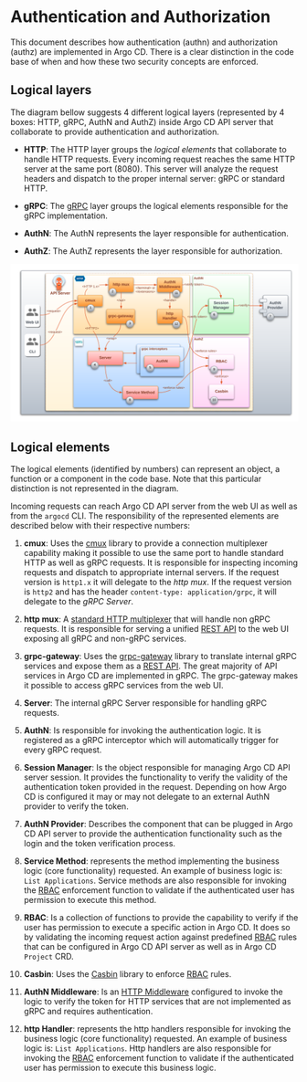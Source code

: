 # Authentication and Authorization

This document describes how authentication (authn) and authorization
(authz) are implemented in Argo CD. There is a clear distinction in
the code base of when and how these two security concepts are
enforced.

## Logical layers

The diagram bellow suggests 4 different logical layers (represented by
4 boxes: HTTP, gRPC, AuthN and AuthZ) inside Argo CD API server that
collaborate to provide authentication and authorization. 

- **HTTP**: The HTTP layer groups the *logical elements* that
  collaborate to handle HTTP requests. Every incoming request reaches
  the same HTTP server at the same port (8080). This server will
  analyze the request headers and dispatch to the proper internal
  server: gRPC or standard HTTP.

- **gRPC**: The [gRPC][4] layer groups the logical elements responsible for
  the gRPC implementation.

- **AuthN**: The AuthN represents the layer responsible for
  authentication.

- **AuthZ**: The AuthZ represents the layer responsible for
  authorization.

![Argo CD Architecture](../assets/argocd-arch-authn-authz.png)

## Logical elements

The logical elements (identified by numbers) can represent an object,
a function or a component in the code base. Note that this particular
distinction is not represented in the diagram.

Incoming requests can reach Argo CD API server from the web UI as well
as from the `argocd` CLI. The responsibility of the represented
elements are described below with their respective numbers:

1. **cmux**: Uses the [cmux][1] library to provide a connection
   multiplexer capability making it possible to use the same port to
   handle standard HTTP as well as gRPC requests. It is responsible
   for inspecting incoming requests and dispatch to appropriate
   internal servers. If the request version is `http1.x` it will
   delegate to the *http mux*. If the request version is `http2` and
   has the header `content-type: application/grpc`, it will delegate
   to the *gRPC Server*.

1. **http mux**: A [standard HTTP multiplexer][8] that will handle non
   gRPC requests. It is responsible for serving a unified [REST
   API][3] to the web UI exposing all gRPC and non-gRPC services.

1. **grpc-gateway**: Uses the [grpc-gateway][2] library to translate
   internal gRPC services and expose them as a [REST API][3]. The
   great majority of API services in Argo CD are implemented in gRPC.
   The grpc-gateway makes it possible to access gRPC services from the
   web UI.

1. **Server**: The internal gRPC Server responsible for handling gRPC
   requests.

1. **AuthN**: Is responsible for invoking the authentication logic. It
   is registered as a gRPC interceptor which will automatically
   trigger for every gRPC request.

1. **Session Manager**: Is the object responsible for managing Argo CD
   API server session. It provides the functionality to verify the
   validity of the authentication token provided in the request.
   Depending on how Argo CD is configured it may or may not delegate
   to an external AuthN provider to verify the token.

1. **AuthN Provider**: Describes the component that can be plugged in
   Argo CD API server to provide the authentication functionality such
   as the login and the token verification process.

1. **Service Method**: represents the method implementing the business
   logic (core functionality) requested. An example of business logic
   is: `List Applications`. Service methods are also responsible for
   invoking the [RBAC][7] enforcement function to validate if the
   authenticated user has permission to execute this method.

1. **RBAC**: Is a collection of functions to provide the capability to
   verify if the user has permission to execute a specific action in
   Argo CD. It does so by validating the incoming request action
   against predefined [RBAC][7] rules that can be configured in Argo CD
   API server as well as in Argo CD `Project` CRD.

1. **Casbin**: Uses the [Casbin][5] library to enforce [RBAC][7] rules.

1. **AuthN Middleware**: Is an [HTTP Middleware][6] configured to
   invoke the logic to verify the token for HTTP services that are not
   implemented as gRPC and requires authentication.

1. **http Handler**: represents the http handlers responsible for
   invoking the business logic (core functionality) requested. An
   example of business logic is: `List Applications`. Http handlers
   are also responsible for invoking the [RBAC][7] enforcement function to
   validate if the authenticated user has permission to execute this
   business logic.

[1]: https://github.com/soheilhy/cmux
[2]: https://github.com/grpc-ecosystem/grpc-gateway
[3]: https://en.wikipedia.org/wiki/Representational_state_transfer
[4]: https://grpc.io/
[5]: https://casbin.org/
[6]: https://github.com/golang/go/wiki/LearnServerProgramming#middleware
[7]: https://en.wikipedia.org/wiki/Role-based_access_control
[8]: https://pkg.go.dev/net/http#ServeMux
